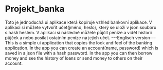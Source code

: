 # Projekt_banka
Toto je jednoduchá ui aplikace která kopíruje vzhled bankovní aplikace. V aplikaci si můžete vytvořit učet(jméno, heslo), který se uloží v json souboru s hash heslem. V aplikaci si následně můžete půjčit peníze a vidět historii půjček a nebo posílat ostatním peníze na jejich učet.
---Englisch version---
This is a simple ui application that copies the look and feel of the banking application. In the app you can create an account(name, password) which is saved in a json file with a hash password. In the app you can then borrow money and see the history of loans or send money to others on their account.
